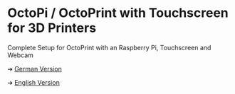 # OctoPi / OctoPrint with Touchscreen for 3D Printers
 
Complete Setup for OctoPrint with an Raspberry Pi, Touchscreen and Webcam

➔ [German Version](https://www.igorslab.de/3d-drucker-server-raspberry-pi-mit-touchscreen-und-webcam/)  

➔ [English Version](https://www.igorslab.de/en/3d-printer-server-raspberry-pi-with-touchscreen-and-webcam/)
